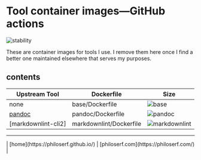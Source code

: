 # Tool container images—GitHub actions

![stability][active]

These are container images for tools I use. I remove them here once I find a
better one maintained elsewhere that serves my purposes.

## contents

| Upstream Tool       | Dockerfile              | Size                                |
| ------------------- | ----------------------- | ----------------------------------- |
| none                | base/Dockerfile         | ![base][base_badge]                 |
| [pandoc]            | pandoc/Dockerfile       | ![pandoc][pandoc_badge]             |
| [markdownlint-cli2] | markdownlint/Dockerfile | ![markdownlint][markdownlint_badge] |

<hr>
| [home](https://philoserf.github.io/) | [philoserf.com](https://philoserf.com/) |

<!-- ref -->

[active]: https://masterminds.github.io/stability/active.svg
[base_badge]: https://img.shields.io/badge/5.5%20MB-2%20Layers-blue
[pandoc_badge]: https://images.microbadger.com/badges/image/philoserf/pandoc.svg
[pandoc]: https://github.com/jgm/pandoc
[markdownlint_badge]:
  https://images.microbadger.com/badges/image/philoserf/markdownlint.svg
[markdownlint]: https://github.com/DavidAnson/markdownlint-cli2
